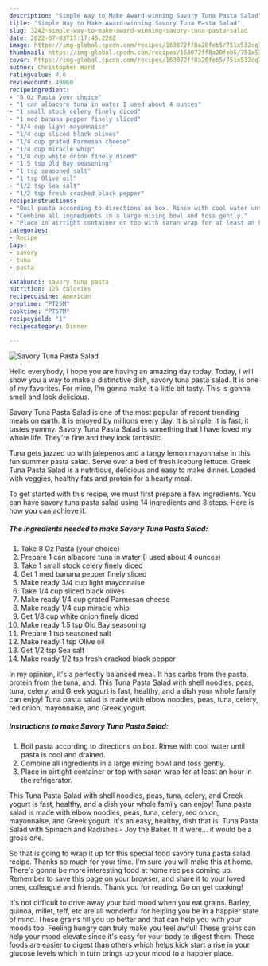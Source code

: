 ```yaml
---
description: "Simple Way to Make Award-winning Savory Tuna Pasta Salad"
title: "Simple Way to Make Award-winning Savory Tuna Pasta Salad"
slug: 3242-simple-way-to-make-award-winning-savory-tuna-pasta-salad
date: 2022-07-03T17:17:46.226Z
image: https://img-global.cpcdn.com/recipes/163072ff8a20feb5/751x532cq70/savory-tuna-pasta-salad-recipe-main-photo.jpg
thumbnail: https://img-global.cpcdn.com/recipes/163072ff8a20feb5/751x532cq70/savory-tuna-pasta-salad-recipe-main-photo.jpg
cover: https://img-global.cpcdn.com/recipes/163072ff8a20feb5/751x532cq70/savory-tuna-pasta-salad-recipe-main-photo.jpg
author: Christopher Ward
ratingvalue: 4.6
reviewcount: 49060
recipeingredient:
- "8 Oz Pasta your choice"
- "1 can albacore tuna in water I used about 4 ounces"
- "1 small stock celery finely diced"
- "1 med banana pepper finely sliced"
- "3/4 cup light mayonnaise"
- "1/4 cup sliced black olives"
- "1/4 cup grated Parmesan cheese"
- "1/4 cup miracle whip"
- "1/8 cup white onion finely diced"
- "1.5 tsp Old Bay seasoning"
- "1 tsp seasoned salt"
- "1 tsp Olive oil"
- "1/2 tsp Sea salt"
- "1/2 tsp fresh cracked black pepper"
recipeinstructions:
- "Boil pasta according to directions on box. Rinse with cool water until pasta is cool and drained."
- "Combine all ingredients in a large mixing bowl and toss gently."
- "Place in airtight container or top with saran wrap for at least an hour in the refrigerator."
categories:
- Recipe
tags:
- savory
- tuna
- pasta

katakunci: savory tuna pasta 
nutrition: 125 calories
recipecuisine: American
preptime: "PT25M"
cooktime: "PT57M"
recipeyield: "1"
recipecategory: Dinner

---
```



![Savory Tuna Pasta Salad](https://img-global.cpcdn.com/recipes/163072ff8a20feb5/751x532cq70/savory-tuna-pasta-salad-recipe-main-photo.jpg)

Hello everybody, I hope you are having an amazing day today. Today, I will show you a way to make a distinctive dish, savory tuna pasta salad. It is one of my favorites. For mine, I'm gonna make it a little bit tasty. This is gonna smell and look delicious.

Savory Tuna Pasta Salad is one of the most popular of recent trending meals on earth. It is enjoyed by millions every day. It is simple, it is fast, it tastes yummy. Savory Tuna Pasta Salad is something that I have loved my whole life. They're fine and they look fantastic.

Tuna gets jazzed up with jalepenos and a tangy lemon mayonnaise in this fun summer pasta salad. Serve over a bed of fresh iceburg lettuce. Greek Tuna Pasta Salad is a nutritious, delicious and easy to make dinner. Loaded with veggies, healthy fats and protein for a hearty meal.


To get started with this recipe, we must first prepare a few ingredients. You can have savory tuna pasta salad using 14 ingredients and 3 steps. Here is how you can achieve it.

<!--inarticleads1-->

##### The ingredients needed to make Savory Tuna Pasta Salad:

1. Take 8 Oz Pasta (your choice)
1. Prepare 1 can albacore tuna in water (I used about 4 ounces)
1. Take 1 small stock celery finely diced
1. Get 1 med banana pepper finely sliced
1. Make ready 3/4 cup light mayonnaise
1. Take 1/4 cup sliced black olives
1. Make ready 1/4 cup grated Parmesan cheese
1. Make ready 1/4 cup miracle whip
1. Get 1/8 cup white onion finely diced
1. Make ready 1.5 tsp Old Bay seasoning
1. Prepare 1 tsp seasoned salt
1. Make ready 1 tsp Olive oil
1. Get 1/2 tsp Sea salt
1. Make ready 1/2 tsp fresh cracked black pepper


In my opinion, it&#39;s a perfectly balanced meal. It has carbs from the pasta, protein from the tuna, and. This Tuna Pasta Salad with shell noodles, peas, tuna, celery, and Greek yogurt is fast, healthy, and a dish your whole family can enjoy! Tuna pasta salad is made with elbow noodles, peas, tuna, celery, red onion, mayonnaise, and Greek yogurt. 

<!--inarticleads2-->

##### Instructions to make Savory Tuna Pasta Salad:

1. Boil pasta according to directions on box. Rinse with cool water until pasta is cool and drained.
1. Combine all ingredients in a large mixing bowl and toss gently.
1. Place in airtight container or top with saran wrap for at least an hour in the refrigerator.


This Tuna Pasta Salad with shell noodles, peas, tuna, celery, and Greek yogurt is fast, healthy, and a dish your whole family can enjoy! Tuna pasta salad is made with elbow noodles, peas, tuna, celery, red onion, mayonnaise, and Greek yogurt. It&#39;s an easy, healthy, dish that is. Tuna Pasta Salad with Spinach and Radishes - Joy the Baker. If it were… it would be a gross one. 

So that is going to wrap it up for this special food savory tuna pasta salad recipe. Thanks so much for your time. I'm sure you will make this at home. There's gonna be more interesting food at home recipes coming up. Remember to save this page on your browser, and share it to your loved ones, colleague and friends. Thank you for reading. Go on get cooking!

It's not difficult to drive away your bad mood when you eat grains. Barley, quinoa, millet, teff, etc are all wonderful for helping you be in a happier state of mind. These grains fill you up better and that can help you with your moods too. Feeling hungry can truly make you feel awful! These grains can help your mood elevate since it's easy for your body to digest them. These foods are easier to digest than others which helps kick start a rise in your glucose levels which in turn brings up your mood to a happier place.
